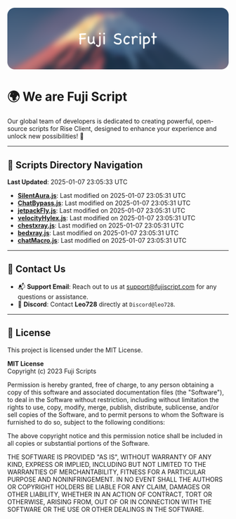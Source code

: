 ![Banner](.github/b.webp)

# 🌍 **We are Fuji Script**

Our global team of developers is dedicated to creating powerful, open-source scripts for Rise Client, designed to enhance your experience and unlock new possibilities! 🌟

---
<!-- SCRIPTS_NAVIGATION_START -->
## 📂 **Scripts Directory Navigation**

**Last Updated**: 2025-01-07 23:05:33 UTC

- **[SilentAura.js](scripts/SilentAura.js)**: Last modified on 2025-01-07 23:05:31 UTC
- **[ChatBypass.js](scripts/ChatBypass.js)**: Last modified on 2025-01-07 23:05:31 UTC
- **[jetpackFly.js](scripts/jetpackFly.js)**: Last modified on 2025-01-07 23:05:31 UTC
- **[velocityHylex.js](scripts/velocityHylex.js)**: Last modified on 2025-01-07 23:05:31 UTC
- **[chestxray.js](scripts/chestxray.js)**: Last modified on 2025-01-07 23:05:31 UTC
- **[bedxray.js](scripts/bedxray.js)**: Last modified on 2025-01-07 23:05:31 UTC
- **[chatMacro.js](scripts/chatMacro.js)**: Last modified on 2025-01-07 23:05:31 UTC

<!-- SCRIPTS_NAVIGATION_END -->

---

## 💬 **Contact Us**  
- 📬 **Support Email**: Reach out to us at [support@fujiscript.com](mailto:support@fujiscript.com) for any questions or assistance.  
- 💬 **Discord**: Contact **Leo728** directly at `Discord@leo728`.

---

## 📜 **License**

This project is licensed under the MIT License.  

**MIT License**  
Copyright (c) 2023 Fuji Scripts  

Permission is hereby granted, free of charge, to any person obtaining a copy of this software and associated documentation files (the "Software"), to deal in the Software without restriction, including without limitation the rights to use, copy, modify, merge, publish, distribute, sublicense, and/or sell copies of the Software, and to permit persons to whom the Software is furnished to do so, subject to the following conditions:  

The above copyright notice and this permission notice shall be included in all copies or substantial portions of the Software.  

THE SOFTWARE IS PROVIDED "AS IS", WITHOUT WARRANTY OF ANY KIND, EXPRESS OR IMPLIED, INCLUDING BUT NOT LIMITED TO THE WARRANTIES OF MERCHANTABILITY, FITNESS FOR A PARTICULAR PURPOSE AND NONINFRINGEMENT. IN NO EVENT SHALL THE AUTHORS OR COPYRIGHT HOLDERS BE LIABLE FOR ANY CLAIM, DAMAGES OR OTHER LIABILITY, WHETHER IN AN ACTION OF CONTRACT, TORT OR OTHERWISE, ARISING FROM, OUT OF OR IN CONNECTION WITH THE SOFTWARE OR THE USE OR OTHER DEALINGS IN THE SOFTWARE.  
